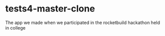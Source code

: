 # tests4-master-clone
The app we made when we participated in the rocketbuild hackathon held in college
